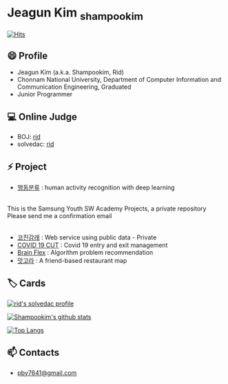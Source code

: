 <!--
**shampookim/shampookim** is a ✨ _special_ ✨ repository because its `README.md` (this file) appears on your GitHub profile.

* Codeforces: [Shampookim](https://codeforces.com/profile/Shampookim) [![](https://run.kaist.ac.kr/badges/codeforces/justice_hui.svg)](https://codeforces.com/profile/Shampookim)
* Atcoder: [Shampookim](https://atcoder.jp/users/Shampookim) [![](https://run.kaist.ac.kr/badges/atcoder/Shampookim.svg)](https://atcoder.jp/users/Shampookim)

Here are some ideas to get you started:

- 🔭 I’m currently working on ...
- 🌱 I’m currently learning ...
- 👯 I’m looking to collaborate on ...
- 🤔 I’m looking for help with ...
- 💬 Ask me about ...
- 📫 How to reach me: ...
- 😄 Pronouns: ...
- ⚡ Fun fact: ...
-->


# Jeagun Kim <sub>shampookim</sub>

[![Hits](https://hits.seeyoufarm.com/api/count/incr/badge.svg?url=https%3A%2F%2Fgithub.com%2Fshampookim)](https://github.com/shampookim)

## 😄 Profile

* Jeagun Kim (a.k.a. Shampookim, Rid)
* Chonnam National University, Department of Computer Information and Communication Engineering, Graduated
* Junior Programmer

## 💻 Online Judge

* BOJ: [rid](http://icpc.me/rid)
* solvedac: [rid](https://solved.ac/profile/rid)

## ⚡ Project

* [행동분류](https://github.com/shampookim/Greduation-Project) : human activity recognition with deep learning</br></br>

This is the Samsung Youth SW Academy Projects, a private repository</br>
Please send me a confirmation email</br></br>

* [코진감래](https://github.com/shampookim/MyProjects/tree/master/%EC%BD%94%EC%A7%84%EA%B0%90%EB%9E%98) : Web service using public data - Private
* [COVID 19 CUT](https://github.com/shampookim/MyProjects/tree/master/COVID%2019%20CUT) : Covid 19 entry and exit management
* [Brain Flex](https://github.com/shampookim/MyProjects/tree/master/Brain%20Flex) : Algorithm problem recommendation
* [맛고라](https://github.com/shampookim/MyProjects/tree/master/%EB%A7%9B%EA%B3%A0%EB%9D%BC) : A friend-based restaurant map

## 🏷️ Cards

[![rid's solvedac profile](http://mazassumnida.wtf/api/v2/generate_badge?boj=rid)](https://solved.ac/profile/rid)

[![Shampookim's github stats](https://github-readme-stats.vercel.app/api?username=Shampookim&show_icons=true&hide_border=true)](https://github.com/Shampookim) 

[![Top Langs](https://github-readme-stats.vercel.app/api/top-langs/?username=Shampookim&layout=compact)](https://github.com/Shampookim)

## 📫 Contacts

* pby7641@gmail.com
